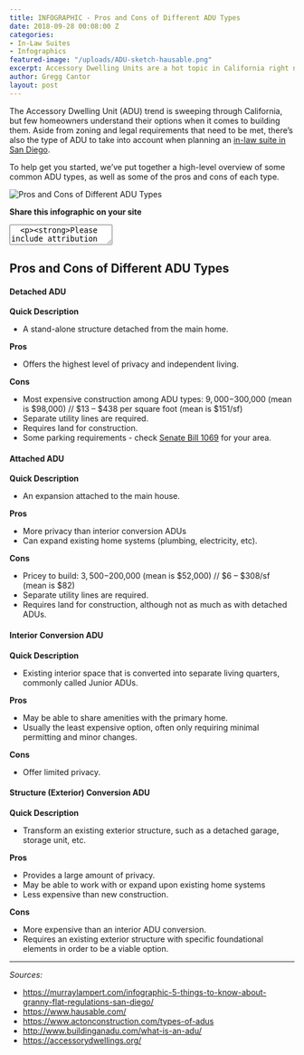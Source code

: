 ```yaml
---
title: INFOGRAPHIC - Pros and Cons of Different ADU Types
date: 2018-09-28 00:08:00 Z
categories:
- In-Law Suites
- Infographics
featured-image: "/uploads/ADU-sketch-hausable.png"
excerpt: Accessory Dwelling Units are a hot topic in California right now, and for good reason. But which type of ADU is right for you, and which is your property even permitted for? Find out here!
author: Gregg Cantor
layout: post
---
```


The Accessory Dwelling Unit (ADU) trend is sweeping through California, but few homeowners understand their options when it comes to building them. Aside from zoning and legal requirements that need to be met, there’s also the type of ADU to take into account when planning an [in-law suite in San Diego](/san-diego-in-law-suites).

To help get you started, we’ve put together a high-level overview of some common ADU types, as well as some of the pros and cons of each type.

![Pros and Cons of Different ADU Types](/uploads/infographic-pros-cons-different-adu-types.png "{{ page.title }}")

**Share this infographic on your site**
<textarea>
  <p><strong>Please include attribution to <a href="https://www.murraylampert.com/">Murray Lampert Design, Build, Remodel</a> with this infographic.</strong></p><p><a href="https://www.murraylampert.com/infographic-pros-cons-different-adu-types/"><img src="https://www.murraylampert.com/uploads/infographic-pros-cons-different-adu-types.png" alt="pros and cons of different adu types infographic" title="{{ page.title }}" width="802" height="4909" border="0" /></a></p>
</textarea>

## Pros and Cons of Different ADU Types

#### Detached ADU

**Quick Description**
- A stand-alone structure detached from the main home.

**Pros**
- Offers the highest level of privacy and independent living.

**Cons**
- Most expensive construction among ADU types: $9,000-$300,000 (mean is $98,000) // $13 – $438 per square foot (mean is $151/sf)
- Separate utility lines are required.
- Requires land for construction.
- Some parking requirements - check [Senate Bill 1069](https://leginfo.legislature.ca.gov/faces/billTextClient.xhtml?bill_id=201520160SB1069) for your area.

#### Attached ADU

**Quick Description**
- An expansion attached to the main house.

**Pros**
- More privacy than interior conversion ADUs
- Can expand existing home systems (plumbing, electricity, etc).

**Cons**
- Pricey to build: $3,500-$200,000 (mean is $52,000) // $6 – $308/sf (mean is $82)
- Separate utility lines are required.
- Requires land for construction, although not as much as with detached ADUs.

#### Interior Conversion ADU

**Quick Description**
- Existing interior space that is converted into separate living quarters, commonly called Junior ADUs.

**Pros**
- May be able to share amenities with the primary home.
- Usually the least expensive option, often only requiring minimal permitting and minor changes.

**Cons**
- Offer limited privacy.

#### Structure (Exterior) Conversion ADU

**Quick Description**
- Transform an existing exterior structure, such as a detached garage, storage unit, etc.

**Pros**
- Provides a large amount of privacy.
- May be able to work with or expand upon existing home systems
- Less expensive than new construction.

**Cons**
- More expensive than an interior ADU conversion.
- Requires an existing exterior structure with specific foundational elements in order to be a viable option.

---

_Sources:_
- https://murraylampert.com/infographic-5-things-to-know-about-granny-flat-regulations-san-diego/
- https://www.hausable.com/
- https://www.actonconstruction.com/types-of-adus
- http://www.buildinganadu.com/what-is-an-adu/
- https://accessorydwellings.org/
